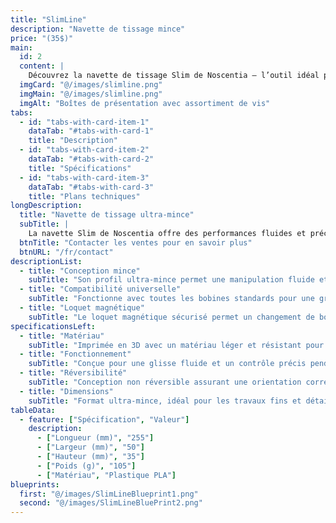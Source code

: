 ```yaml
---
title: "SlimLine"
description: "Navette de tissage mince"
price: "(35$)"
main:
  id: 2
  content: |
    Découvrez la navette de tissage Slim de Noscentia — l’outil idéal pour un tissage fluide et précis. Cette navette ultra-mince assure une manipulation sans effort et est compatible avec toutes les bobines standards. Son loquet magnétique sécurisé permet un chargement rapide. Bien qu’elle ne soit pas réversible, sa conception compacte offre une excellente prise en main pour les travaux détaillés.
  imgCard: "@/images/slimline.png"
  imgMain: "@/images/slimline.png"
  imgAlt: "Boîtes de présentation avec assortiment de vis"
tabs:
  - id: "tabs-with-card-item-1"
    dataTab: "#tabs-with-card-1"
    title: "Description"
  - id: "tabs-with-card-item-2"
    dataTab: "#tabs-with-card-2"
    title: "Spécifications"
  - id: "tabs-with-card-item-3"
    dataTab: "#tabs-with-card-3"
    title: "Plans techniques"
longDescription:
  title: "Navette de tissage ultra-mince"
  subTitle: |
    La navette Slim de Noscentia offre des performances fluides et précises pour les artisans et passionnés de tissage. Son profil ultra-mince, sa compatibilité universelle avec les bobines et son loquet magnétique sécurisé en font un outil idéal pour les travaux détaillés.
  btnTitle: "Contacter les ventes pour en savoir plus"
  btnURL: "/fr/contact"
descriptionList:
  - title: "Conception mince"
    subTitle: "Son profil ultra-mince permet une manipulation fluide et un passage facile dans les sheds étroits."
  - title: "Compatibilité universelle"
    subTitle: "Fonctionne avec toutes les bobines standards pour une grande flexibilité."
  - title: "Loquet magnétique"
    subTitle: "Le loquet magnétique sécurisé permet un changement de bobine rapide et facile."
specificationsLeft:
  - title: "Matériau"
    subTitle: "Imprimée en 3D avec un matériau léger et résistant pour le confort et la solidité."
  - title: "Fonctionnement"
    subTitle: "Conçue pour une glisse fluide et un contrôle précis pendant le tissage."
  - title: "Réversibilité"
    subTitle: "Conception non réversible assurant une orientation correcte et une ergonomie optimale."
  - title: "Dimensions"
    subTitle: "Format ultra-mince, idéal pour les travaux fins et détaillés."
tableData:
  - feature: ["Spécification", "Valeur"]
    description:
      - ["Longueur (mm)", "255"]
      - ["Largeur (mm)", "50"]
      - ["Hauteur (mm)", "35"]
      - ["Poids (g)", "105"]
      - ["Matériau", "Plastique PLA"]
blueprints:
  first: "@/images/SlimLineBlueprint1.png"
  second: "@/images/SlimLineBluePrint2.png"
---
```

